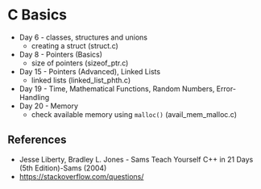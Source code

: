 # C Basics

- Day 6 - classes, structures and unions
  - creating a struct (struct.c)
- Day 8 - Pointers (Basics)
  - size of pointers (sizeof_ptr.c)
- Day 15 - Pointers (Advanced), Linked Lists
  - linked lists (linked_list_phth.c)
- Day 19 - Time, Mathematical Functions, Random Numbers, Error-Handling
- Day 20 - Memory
  - check available memory using `malloc()` (avail_mem_malloc.c)

## References

- Jesse Liberty, Bradley L. Jones - Sams Teach Yourself C++ in 21 Days (5th Edition)-Sams (2004)
- https://stackoverflow.com/questions/